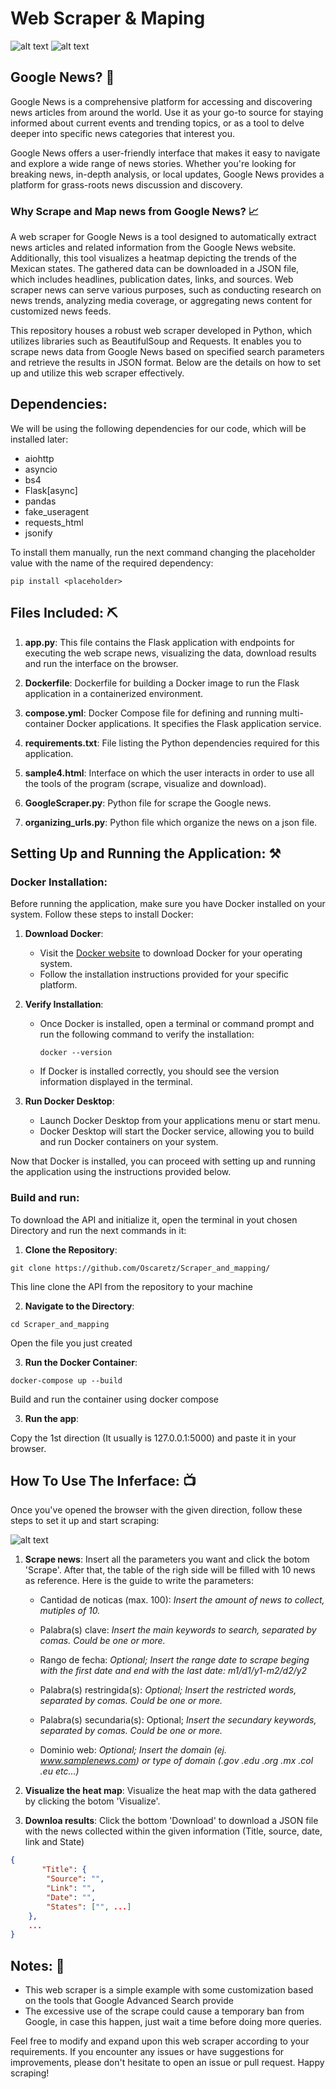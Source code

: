 
# Web Scraper & Maping
![alt text](https://img.shields.io/badge/Python-FFD43B?style=for-the-badge&logo=python&logoColor=blue) 
![alt text](https://img.shields.io/badge/VSCode-0078D4?style=for-the-badge&logo=visual%20studio%20code&logoColor=white)

## Google News?  📰

Google News is a comprehensive platform for accessing and discovering news articles from around the world. Use it as your go-to source for staying informed about current events and trending topics, or as a tool to delve deeper into specific news categories that interest you.

Google News offers a user-friendly interface that makes it easy to navigate and explore a wide range of news stories. Whether you're looking for breaking news, in-depth analysis, or local updates, Google News provides a platform for grass-roots news discussion and discovery.

### Why Scrape and Map news from Google News? 📈

A web scraper for Google News is a tool designed to automatically extract news articles and related information from the Google News website. Additionally, this tool visualizes a heatmap depicting the trends of the Mexican states. The gathered data can be downloaded in a JSON file, which includes headlines, publication dates, links, and sources. Web scraper news can serve various purposes, such as conducting research on news trends, analyzing media coverage, or aggregating news content for customized news feeds.

This repository houses a robust web scraper developed in Python, which utilizes libraries such as BeautifulSoup and Requests. It enables you to scrape news data from Google News based on specified search parameters and retrieve the results in JSON format. Below are the details on how to set up and utilize this web scraper effectively.

## Dependencies:
We will be using the following dependencies for our code, which will be installed later:

- aiohttp
- asyncio
- bs4
- Flask[async]
- pandas
- fake_useragent
- requests_html
- jsonify


To install them manually, run the next command changing the placeholder value with the name of the required dependency:

```
pip install <placeholder>
```

## Files Included: :pick:	

1. **app.py**: This file contains the Flask application with endpoints for executing the web scrape news, visualizing the data, download results and run the interface on the browser.

2. **Dockerfile**: Dockerfile for building a Docker image to run the Flask application in a containerized environment.

3. **compose.yml**: Docker Compose file for defining and running multi-container Docker applications. It specifies the Flask application service.

4. **requirements.txt**: File listing the Python dependencies required for this application.

5. **sample4.html**: Interface on which the user interacts in order to use all the tools of the program (scrape, visualize and download).

6. **GoogleScraper.py**: Python file for scrape the Google news.

4. **organizing_urls.py**: Python file which organize the news on a json file.


## Setting Up and Running the Application: ⚒️

### Docker Installation:

Before running the application, make sure you have Docker installed on your system. Follow these steps to install Docker:

1. **Download Docker**:
   - Visit the [Docker website](https://www.docker.com/get-started) to download Docker for your operating system.
   - Follow the installation instructions provided for your specific platform.

2. **Verify Installation**:
   - Once Docker is installed, open a terminal or command prompt and run the following command to verify the installation:
     ```
     docker --version
     ```
   - If Docker is installed correctly, you should see the version information displayed in the terminal.

3. **Run Docker Desktop**:
   - Launch Docker Desktop from your applications menu or start menu.
   - Docker Desktop will start the Docker service, allowing you to build and run Docker containers on your system.

Now that Docker is installed, you can proceed with setting up and running the application using the instructions provided below.

### Build and run:
To download the API and initialize it, open the terminal in yout chosen Directory and run the next commands in it:

1. **Clone the Repository**: 
```
git clone https://github.com/Oscaretz/Scraper_and_mapping/
```
This line clone the API from the repository to your machine

2. **Navigate to the Directory**:
```
cd Scraper_and_mapping
```
Open the file you just created

3. **Run the Docker Container**:
```
docker-compose up --build
```
Build and run the container using docker compose

3. **Run the app**:

  Copy the 1st direction (It usually is 127.0.0.1:5000) and paste it in your browser.



## How To Use The Inferface: :tv:

Once you've opened the browser with the given direction, follow these steps to set it up and start scraping:

![alt text](https://github.com/Oscaretz/Scraper_and_mapping/blob/main/ss/front.png?raw=true)

1. **Scrape news**:
   Insert all the parameters you want and click the botom 'Scrape'. After that, the table of the righ side will be filled with 10 news as reference. Here is the guide to write the parameters:

    - Cantidad de noticas (max. 100): _Insert the amount of news to collect, mutiples of 10._

    - Palabra(s) clave: _Insert the main keywords to search, separated by comas. Could be one or more._

    - Rango de fecha: _Optional; Insert the range date to scrape beging with the first date and end with the last date: m1/d1/y1-m2/d2/y2_

    - Palabra(s) restringida(s): _Optional; Insert the restricted words, separated by comas. Could be one or more._

    - Palabra(s) secundaria(s): Optional; _Insert the secundary keywords, separated by comas. Could be one or more._ 

    - Dominio web: _Optional; Insert the domain (ej. www.samplenews.com) or type of domain  (.gov .edu .org .mx .col .eu etc...)_

2. **Visualize the heat map**: Visualize the heat map with the data gathered by clicking the botom 'Visualize'.

3. **Downloa results**:
   Click the bottom 'Download' to download a JSON file with the news collected within the given information (Title, source, date, link and State)

```json
{
       "Title": {
        "Source": "",
        "Link": "",
        "Date": "",
        "States": ["", ...] 
    }, 
    ...
}
```


## Notes: 📓

- This web scraper is a simple example with some customization based on the tools that Google Advanced Search provide
- The excessive use of the scrape could cause a temporary ban from Google, in case this happen, just wait a time before doing more queries.

Feel free to modify and expand upon this web scraper according to your requirements. If you encounter any issues or have suggestions for improvements, please don't hesitate to open an issue or pull request. Happy scraping!


